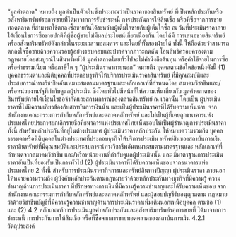 “มูลค่าตลาด” หมายถึง มูลค่าเป็นตัวเงินซึ่งประมาณว่าเป็นราคาของสินทรัพย์
ที่เป็นหลักประกันหรืออสังหาริมทรัพย์รอการขายที่ได้มาจากการรับชำระหนี้ การประกันการให้สินเชื่อ
หรือที่ซื้อจากการขายทอดตลาด ที่สามารถใช้ตกลงซื้อขายกันได้ระหว่างผู้เต็มใจขายกับผู้เต็มใจซื้อ
ณ วันที่ประเมินราคาภายใต้เงื่อนไขการซื้อขายปกติที่ผู้ซื้อผู้ขายไม่มีผลประโยชน์เกี่ยวเนื่องกัน โดยได้มี
การเสนอขายสินทรัพย์หรืออสังหาริมทรัพย์ดังกล่าวในระยะเวลาพอสมควร และโดยที่ทั้งสองฝ่ายได้
ทั้งนี้ ให้ถือด้วยว่าสามารถ
ตกลงใจซื้อขายด้วยความรอบรู้อย่างรอบคอบและปราศจากภาวะกดดัน
โอนสิทธิครอบครองตามกฎหมายโดยสมบูรณ์ในสินทรัพย์ได้ มูลค่าตลาดโดยทั่วไปจะไม่คำนึงถึงต้นทุน
หรือค่าใช้จ่ายในการซื้อ หรือค่าธรรมเนียม หรือภาษีใด ๆ
“ผู้ประเมินราคาภายนอก” หมายถึง บุคคลตามข้อใดข้อหนึ่งดังนี้
(1) บุคคลธรรมดาและนิติบุคคลที่ประกอบธุรกิจให้บริการประเมินราคาสินทรัพย์
ที่มีคุณสมบัติและประสบการณ์ทางวิชาชีพอันเหมาะสมตามมาตรฐานและหลักเกณฑ์ที่กำหนดโดย
สมาคมวิชาชีพและ/หรือหน่วยงานรัฐที่กำกับดูแลผู้ประเมิน ซึ่งโดยทั่วไปมีหน้าที่ให้ความเห็นเกี่ยวกับ
มูลค่าตลาดของสินทรัพย์ภายใต้เงื่อนไขข้อจำกัดและสถานการณ์ของตลาดสินทรัพย์ ณ เวลานั้น โดยเป็น
ผู้ประเมินราคาที่ไม่มีความเกี่ยวข้องกับสถาบันการเงินนั้น และเป็นผู้ประเมินราคาที่ได้รับความเห็นชอบ
จากสำนักงานคณะกรรมการกำกับหลักทรัพย์และตลาดหลักทรัพย์ และไม่เป็นผู้ที่เคยถูกธนาคารแห่ง
ประเทศไทยประกาศยกเลิกรายชื่อที่ธนาคารแห่งประเทศไทยเห็นชอบให้เป็นผู้ชำนาญการประเมินราคา
ทั้งนี้ สำหรับหลักประกันที่อยู่ในต่างประเทศ ผู้ประเมินราคาหลักประกัน
ให้หมายความรวมถึง บุคคลธรรมดาหรือนิติบุคคลในต่างประเทศที่ประกอบธุรกิจให้บริการประเมิน
ทรัพย์สินของสถาบันการเงิน
ราคาสินทรัพย์ที่มีคุณสมบัติและประสบการณ์ทางวิชาชีพอันเหมาะสมตามมาตรฐานและ
หลักเกณฑ์ที่กำหนดจากสมาคมวิชาชีพ และ/หรือหน่วยงานที่กำกับดูแลผู้ประเมินนั้น และ
มีมาตรฐานการประเมินราคาอันเป็นที่ยอมรับเป็นการทั่วไป
(2) ผู้ประเมินราคาที่ได้รับความเห็นชอบจากธนาคารแห่งประเทศไทย
2
ทั้งนี้ สำหรับการประเมินราคากิจการและทรัพย์สินทางปัญญา ผู้ประเมินราคา
ภายนอก ให้หมายความรวมถึง ผู้บังคับหลักประกันตามกฎหมายว่าด้วยหลักประกันทางธุรกิจที่มีความรู้
ความชำนาญด้านการประเมินราคา ที่ปรึกษาทางการเงินที่มีความรู้ความชำนาญและได้รับความเห็นชอบ
จากสำนักงานคณะกรรมการกำกับหลักทรัพย์และตลาดหลักทรัพย์ และผู้สอบบัญชีรับอนุญาตตาม
กฎหมายว่าด้วยวิชาชีพบัญชีที่มีความรู้ความชำนาญด้านการประเมินราคาเพิ่มเติมนอกเหนือบุคคล
ตามข้อ (1) และ (2)
4.2 หลักเกณฑ์การประเมินมูลค่าหลักประกันและอสังหาริมทรัพย์รอการขายที่
ได้มาจากการชำระหนี้ การประกันการให้สินเชื่อ หรือที่ซื้อจากการขายทอดตลาดของสถาบันการเงิน
4.2.1 วัตถุประสงค์
